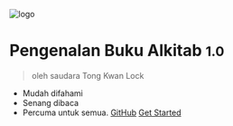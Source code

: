 <!-- _coverpage.md -->

![logo](_media/icon.svg)

# Pengenalan Buku Alkitab <small>1.0</small>

> oleh saudara Tong Kwan Lock

- Mudah difahami
- Senang dibaca
- Percuma untuk semua.
[GitHub](https://github.com/docsifyjs/docsify/)
[Get Started](#docsify)
